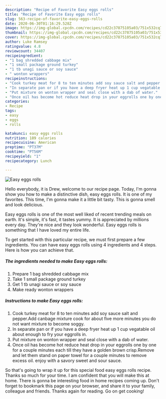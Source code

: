 ```yaml
---
description: "Recipe of Favorite Easy eggs rolls"
title: "Recipe of Favorite Easy eggs rolls"
slug: 563-recipe-of-favorite-easy-eggs-rolls
date: 2020-06-30T01:16:29.528Z
image: https://img-global.cpcdn.com/recipes/cd22c37875105a03/751x532cq70/easy-eggs-rolls-recipe-main-photo.jpg
thumbnail: https://img-global.cpcdn.com/recipes/cd22c37875105a03/751x532cq70/easy-eggs-rolls-recipe-main-photo.jpg
cover: https://img-global.cpcdn.com/recipes/cd22c37875105a03/751x532cq70/easy-eggs-rolls-recipe-main-photo.jpg
author: Luke Ramsey
ratingvalue: 4.8
reviewcount: 34407
recipeingredient:
- "1 bag shredded cabbage mix"
- "1 small package ground turkey"
- "1 tb unagi sauce or soy sauce"
- " wonton wrappers"
recipeinstructions:
- "Cook turkey meat for 8 to ten minutes add soy sauce salt and pepper.Add canbage mixture cook for about five more minutes you do not want mixture to become soggy."
- "In separate pan or if you have a deep fryer heat up 1 cup vegatable oil about enough to fry your eggrolls in."
- "Put mixture on wonton wrapper and seal close with a dab of water."
- "Once oil has become hot reduce heat drop in your eggrolls one by one for a couple minutes each till they have a golden brown crisp.Remove and let them stand on paper towel for a couple minutes to remove excess oil. enjoy with a savory sweet and sour sauce."
categories:
- Recipe
tags:
- easy
- eggs
- rolls

katakunci: easy eggs rolls 
nutrition: 189 calories
recipecuisine: American
preptime: "PT37M"
cooktime: "PT56M"
recipeyield: "1"
recipecategory: Lunch

---
```



![Easy eggs rolls](https://img-global.cpcdn.com/recipes/cd22c37875105a03/751x532cq70/easy-eggs-rolls-recipe-main-photo.jpg)

Hello everybody, it is Drew, welcome to our recipe page. Today, I'm gonna show you how to make a distinctive dish, easy eggs rolls. It is one of my favorites. This time, I'm gonna make it a little bit tasty. This is gonna smell and look delicious.

Easy eggs rolls is one of the most well liked of recent trending meals on earth. It's simple, it's fast, it tastes yummy. It is appreciated by millions every day. They're nice and they look wonderful. Easy eggs rolls is something that I have loved my entire life.




To get started with this particular recipe, we must first prepare a few ingredients. You can have easy eggs rolls using 4 ingredients and 4 steps. Here is how you can achieve that.

<!--inarticleads1-->

##### The ingredients needed to make Easy eggs rolls:

1. Prepare 1 bag shredded cabbage mix
1. Take 1 small package ground turkey
1. Get 1 tb unagi sauce or soy sauce
1. Make ready  wonton wrappers




<!--inarticleads2-->

##### Instructions to make Easy eggs rolls:

1. Cook turkey meat for 8 to ten minutes add soy sauce salt and pepper.Add canbage mixture cook for about five more minutes you do not want mixture to become soggy.
1. In separate pan or if you have a deep fryer heat up 1 cup vegatable oil about enough to fry your eggrolls in.
1. Put mixture on wonton wrapper and seal close with a dab of water.
1. Once oil has become hot reduce heat drop in your eggrolls one by one for a couple minutes each till they have a golden brown crisp.Remove and let them stand on paper towel for a couple minutes to remove excess oil. enjoy with a savory sweet and sour sauce.




So that's going to wrap it up for this special food easy eggs rolls recipe. Thanks so much for your time. I am confident that you will make this at home. There is gonna be interesting food in home recipes coming up. Don't forget to bookmark this page on your browser, and share it to your family, colleague and friends. Thanks again for reading. Go on get cooking!
